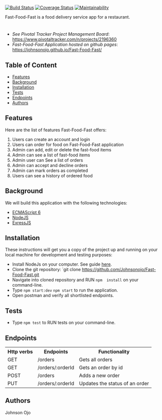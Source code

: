 [![Build Status](https://travis-ci.org/Johnsonojo/Fast-Food-Fast.svg?branch=develop)](https://travis-ci.org/Johnsonojo/Fast-Food-Fast)
[![Coverage Status](https://coveralls.io/repos/github/Johnsonojo/Fast-Food-Fast/badge.svg?branch=develop)](https://coveralls.io/github/Johnsonojo/Fast-Food-Fast?branch=develop)
[![Maintainability](https://api.codeclimate.com/v1/badges/0dff9f9c223093a97031/maintainability)](https://codeclimate.com/github/Johnsonojo/Fast-Food-Fast/maintainability)


Fast-Food-Fast is a food delivery service app for a restaurant.

# 
* *See Pivotal Tracker Project Management Board*:
https://www.pivotaltracker.com/n/projects/2196360
* *Fast-Food-Fast Application hosted on github pages*:
https://johnsonojo.github.io/Fast-Food-Fast/

## Table of Content
* [Features](#features)
* [Background](#background)
* [Installation](#installation)
* [Tests](#tests)
* [Endpoints](#endpoints)
* [Authors](#authors)

## Features
Here are the list of features Fast-Food-Fast offers:

1. Users can create an account and login
2. Users can order for food on Fast-Food-Fast application
3. Admin can add, edit or delete the fast-food items
4. Admin can see a list of fast-food items
5. Admin user can See a list of orders
6. Admin can accept and decline orders
7. Admin can mark orders as completed
6. Users can see a history of ordered food

## Background

We will build this application with the following technologies:

* [ECMAScript 6](https://en.wikipedia.org/wiki/ECMAScript)
* [NodeJS](https://nodejs.org/en/)
* [ExressJS](https://en.wikipedia.org/wiki/Express.js)

## Installation

These instructions will get you a copy of the project up and running on your local machine for development and testing purposes:

* Install NodeJs on your computer. See guide [here](https://nodejs.org/en).
* Clone the git repository:
`git clone https://github.com/Johnsonojo/Fast-Food-Fast.git 
* Navigate into cloned repository and RUN `npm  install` on your command-line.
* Type `npm start:dev` `npm start` to run the application.
* Open postman and verify all shortlisted endpoints.

## Tests

* Type `npm test` to RUN tests on your command-line.

## Endpoints

<table>
<tr><th>Http verbs</th><th>Endpoints</th><th>Functionality</th></tr>
<tr><td>GET</td><td>/orders</td><td> Gets all orders</td></tr>
<tr><td>GET</td><td>/orders/:orderId</td><td>Gets an order by id</td></tr>
<tr><td>POST</td><td>/orders </td><td> Adds a new order</td></tr>
<tr><td>PUT</td><td> /orders/:orderId </td><td> Updates the status of an order</td></tr>
</table>

## Authors

Johnson Ojo